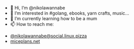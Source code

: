 - 👋 Hi, I’m @nikolawannabe
- 👀 I’m interested in #golang, ebooks, yarn crafts, music...
- 🌱 I’m currently learning how to be a mum
- 📫 How to reach me:

<ul>
  <li><a rel="me" href="https://social.linux.pizza/@nikolawannabe">@nikolawannabe@social.linux.pizza</a></li>
  <li><a href="http://miceplans.net">miceplans.net</a></li>
</ul>
 

<!---
nikolawannabe/nikolawannabe is a ✨ special ✨ repository because its `README.md` (this file) appears on your GitHub profile.
You can click the Preview link to take a look at your changes.
--->

